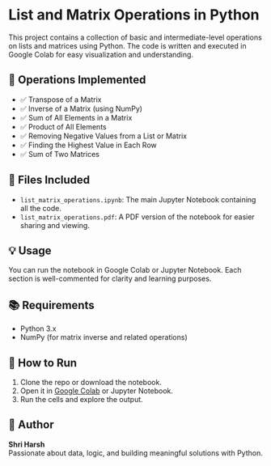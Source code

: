 # List and Matrix Operations in Python

This project contains a collection of basic and intermediate-level operations on lists and matrices using Python. The code is written and executed in Google Colab for easy visualization and understanding.

## 🔧 Operations Implemented

- ✅ Transpose of a Matrix
- ✅ Inverse of a Matrix (using NumPy)
- ✅ Sum of All Elements in a Matrix
- ✅ Product of All Elements
- ✅ Removing Negative Values from a List or Matrix
- ✅ Finding the Highest Value in Each Row
- ✅ Sum of Two Matrices

## 📁 Files Included

- `list_matrix_operations.ipynb`: The main Jupyter Notebook containing all the code.
- `list_matrix_operations.pdf`: A PDF version of the notebook for easier sharing and viewing.

## 💡 Usage

You can run the notebook in Google Colab or Jupyter Notebook. Each section is well-commented for clarity and learning purposes.

## 📚 Requirements

- Python 3.x
- NumPy (for matrix inverse and related operations)

## 🚀 How to Run

1. Clone the repo or download the notebook.
2. Open it in [Google Colab](https://colab.research.google.com/) or Jupyter Notebook.
3. Run the cells and explore the output.

## 🙌 Author

**Shri Harsh**  
Passionate about data, logic, and building meaningful solutions with Python.
